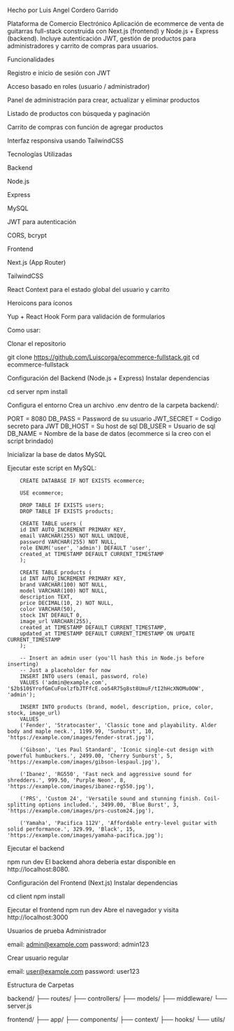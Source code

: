 Hecho por Luis Angel Cordero Garrido

Plataforma de Comercio Electrónico
Aplicación de ecommerce de venta de guitarras full-stack construida con Next.js (frontend) y Node.js + Express (backend). Incluye autenticación JWT, gestión de productos para administradores y carrito de compras para usuarios.

Funcionalidades

Registro e inicio de sesión con JWT

Acceso basado en roles (usuario / administrador)

Panel de administración para crear, actualizar y eliminar productos

Listado de productos con búsqueda y paginación

Carrito de compras con función de agregar productos

Interfaz responsiva usando TailwindCSS

Tecnologías Utilizadas

Backend

Node.js

Express

MySQL 

JWT para autenticación

CORS, bcrypt

Frontend

Next.js (App Router)

TailwindCSS

React Context para el estado global del usuario y carrito

Heroicons para íconos

Yup + React Hook Form para validación de formularios

Como usar:

Clonar el repositorio

git clone https://github.com/Luiscorga/ecommerce-fullstack.git
cd ecommerce-fullstack

 Configuración del Backend (Node.js + Express)
 Instalar dependencias

cd server
npm install

 Configura el entorno
Crea un archivo .env dentro de la carpeta backend/:

PORT = 8080
DB_PASS = Password de su usuario
JWT_SECRET = Codigo secreto para JWT
DB_HOST = Su host de sql
DB_USER = Usuario de sql
DB_NAME = Nombre de la base de datos (ecommerce si la creo con el script brindado)

Inicializar la base de datos MySQL

Ejecutar este script en MySQL:


        CREATE DATABASE IF NOT EXISTS ecommerce;

        USE ecommerce;

        DROP TABLE IF EXISTS users;
        DROP TABLE IF EXISTS products;

        CREATE TABLE users (
        id INT AUTO_INCREMENT PRIMARY KEY,
        email VARCHAR(255) NOT NULL UNIQUE,
        password VARCHAR(255) NOT NULL,
        role ENUM('user', 'admin') DEFAULT 'user',
        created_at TIMESTAMP DEFAULT CURRENT_TIMESTAMP
        );

        CREATE TABLE products (
        id INT AUTO_INCREMENT PRIMARY KEY,
        brand VARCHAR(100) NOT NULL,
        model VARCHAR(100) NOT NULL,
        description TEXT,
        price DECIMAL(10, 2) NOT NULL,
        color VARCHAR(50),
        stock INT DEFAULT 0,
        image_url VARCHAR(255),
        created_at TIMESTAMP DEFAULT CURRENT_TIMESTAMP,
        updated_at TIMESTAMP DEFAULT CURRENT_TIMESTAMP ON UPDATE CURRENT_TIMESTAMP
        );

        -- Insert an admin user (you'll hash this in Node.js before inserting)
        -- Just a placeholder for now
        INSERT INTO users (email, password, role)
        VALUES ('admin@example.com', '$2b$10$YrofGmCuFoxlzfbJTFfcE.oo54R75g8st8UmuF/tI2hHcXNOMu0OW', 'admin');

        INSERT INTO products (brand, model, description, price, color, stock, image_url)
        VALUES 
        ('Fender', 'Stratocaster', 'Classic tone and playability. Alder body and maple neck.', 1199.99, 'Sunburst', 10, 'https://example.com/images/fender-strat.jpg'),

        ('Gibson', 'Les Paul Standard', 'Iconic single-cut design with powerful humbuckers.', 2499.00, 'Cherry Sunburst', 5, 'https://example.com/images/gibson-lespaul.jpg'),

        ('Ibanez', 'RG550', 'Fast neck and aggressive sound for shredders.', 999.50, 'Purple Neon', 8, 'https://example.com/images/ibanez-rg550.jpg'),

        ('PRS', 'Custom 24', 'Versatile sound and stunning finish. Coil-splitting options included.', 3499.00, 'Blue Burst', 3, 'https://example.com/images/prs-custom24.jpg'),

        ('Yamaha', 'Pacifica 112V', 'Affordable entry-level guitar with solid performance.', 329.99, 'Black', 15, 'https://example.com/images/yamaha-pacifica.jpg');



Ejecutar el backend

npm run dev
El backend ahora debería estar disponible en http://localhost:8080.

Configuración del Frontend (Next.js)
Instalar dependencias

cd client
npm install

Ejecutar el frontend
npm run dev
Abre el navegador y visita http://localhost:3000

Usuarios de prueba
Administrador

email: admin@example.com
password: admin123

Crear usuario regular

email: user@example.com
password: user123


Estructura de Carpetas

backend/
  ├── routes/
  ├── controllers/
  ├── models/
  ├── middleware/
  └── server.js

frontend/
  ├── app/
  ├── components/
  ├── context/
  ├── hooks/
  └── utils/
